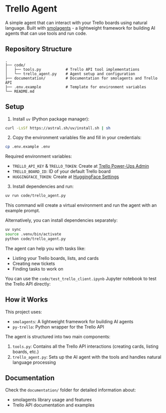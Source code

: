 # Trello Agent

A simple agent that can interact with your Trello boards using natural language. Built with [smolagents](https://github.com/smol-ai/smolagents) - a lightweight framework for building AI agents that can use tools and run code.

## Repository Structure

```
.
├── code/
│   ├── tools.py           # Trello API tool implementations
│   └── trello_agent.py    # Agent setup and configuration
├── documentation/         # Documentation for smolagents and Trello API
├── .env.example           # Template for environment variables
└── README.md
```

## Setup

1. Install `uv` (Python package manager):
```bash
curl -LsSf https://astral.sh/uv/install.sh | sh
```

2. Copy the environment variables file and fill in your credentials:
```bash
cp .env.example .env
```

Required environment variables:
- `TRELLO_API_KEY` & `TRELLO_TOKEN`: Create at [Trello Power-Ups Admin](https://trello.com/power-ups/admin)
- `TRELLO_BOARD_ID`: ID of your default Trello board
- `HUGGINGFACE_TOKEN`: Create at [HuggingFace Settings](https://huggingface.co/settings/tokens)

3. Install dependencies and run:
```bash
uv run code/trello_agent.py
```
This command will create a virtual environment and run the agent with an example prompt.

Alternatively, you can install dependencies separately:
```bash
uv sync
source .venv/bin/activate
python code/trello_agent.py
```

The agent can help you with tasks like:
- Listing your Trello boards, lists, and cards
- Creating new tickets
- Finding tasks to work on

You can use the `code/test_trello_client.ipynb` Jupyter notebook to test the Trello API directly:

## How it Works

This project uses:
- `smolagents`: A lightweight framework for building AI agents
- `py-trello`: Python wrapper for the Trello API

The agent is structured into two main components:
1. `tools.py`: Contains all the Trello API interactions (creating cards, listing boards, etc.)
2. `trello_agent.py`: Sets up the AI agent with the tools and handles natural language processing


## Documentation

Check the `documentation/` folder for detailed information about:
- smolagents library usage and features
- Trello API documentation and examples